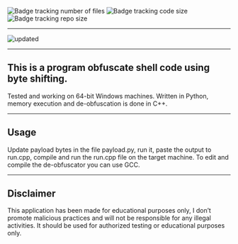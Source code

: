 ![Badge tracking number of files](https://img.shields.io/github/directory-file-count/Preffet/Shellcode-Obfuscator?color=%23016a87)
![Badge tracking code size](https://img.shields.io/github/languages/code-size/Preffet/Shellcode-Obfuscator?color=%2301877a)
![Badge tracking repo size](https://img.shields.io/github/repo-size/Preffet/Shellcode-Obfuscator?color=%23013987)

-----------------------------------------------------------------------------

![updated]([https://user-images.githubusercontent.com/84241003/178457017-7126a06b-e0c1-484e-b0a8-c94b7f98ab2b.gif](https://github.com/Preffet/Shell-Code-Obfuscator/assets/84241003/3a8dfc10-b4f9-4387-adf8-98dfee283a83))

-----------------------------------------------------------------------------

## This is a program obfuscate shell code using byte shifting.
Tested and working on 64-bit Windows machines. Written in Python, memory execution and de-obfuscation is done in C++.

-----------------------------------------------------------------------------
## Usage
Update payload bytes in the file payload.py, run it, paste the output to run.cpp, compile and run the run.cpp file on the target machine. To edit and compile the de-obfuscator you can use GCC.

-----------------------------------------------------------------------------
## Disclaimer
This application has been made for educational purposes only, I don’t promote malicious practices and will not be responsible for any illegal activities. It should be used for authorized testing or educational purposes only.
